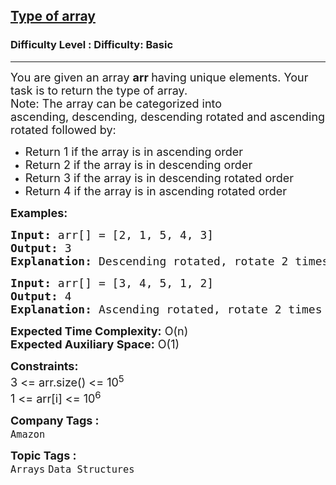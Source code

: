 <h2><a href="https://www.geeksforgeeks.org/problems/type-of-array4605/1?page=1&sortBy=difficulty">Type of array</a></h2><h3>Difficulty Level : Difficulty: Basic</h3><hr><div class="problems_problem_content__Xm_eO"><p><span style="font-size: 18px;">You are given an array <strong>arr </strong>having unique elements. Your task is to r</span><span style="font-size: 18px;">eturn the type of array.<br></span><span style="font-size: 18px;">Note: The array can be categorized into </span><span style="font-size: 18px;">ascending,&nbsp;</span><span style="font-size: 18px;">descending,&nbsp;</span><span style="font-size: 18px;">descending rotated and a</span><span style="font-size: 18px;">scending rotated followed by:</span></p>
<ul>
<li><span style="font-size: 18px;">Return 1 if the array is in ascending order</span></li>
<li><span style="font-size: 18px;">Return 2 if the array is in descending order</span></li>
<li><span style="font-size: 18px;">Return 3 if the array is in descending rotated order</span></li>
<li><span style="font-size: 18px;">Return 4 if the array is in ascending rotated order</span></li>
</ul>
<p><strong><span style="font-size: 18px;">Examples:</span></strong></p>
<pre><span style="font-size: 18px;"><strong>Input: </strong>arr[] = [2, 1, 5, 4, 3]
<strong>Output: </strong>3
<strong>Explanation: </strong>Descending rotated, rotate 2 times left.</span></pre>
<pre><span style="font-size: 18px;"><strong>Input: </strong>arr[] = [3, 4, 5, 1, 2]
<strong>Output: </strong>4
<strong>Explanation: </strong>Ascending rotated, rotate 2 times right. </span></pre>
<p><span style="font-size: 18px;"><strong>Expected Time Complexity:</strong> O(n)<br><strong>Expected Auxiliary Space:</strong> O(1)<br></span></p>
<p><span style="font-size: 18px;"><strong>Constraints:</strong><br>3 &lt;= arr.size() &lt;= 10<sup>5</sup><br>1 &lt;= arr[i] &lt;= 10<sup>6</sup></span></p></div><p><span style=font-size:18px><strong>Company Tags : </strong><br><code>Amazon</code>&nbsp;<br><p><span style=font-size:18px><strong>Topic Tags : </strong><br><code>Arrays</code>&nbsp;<code>Data Structures</code>&nbsp;